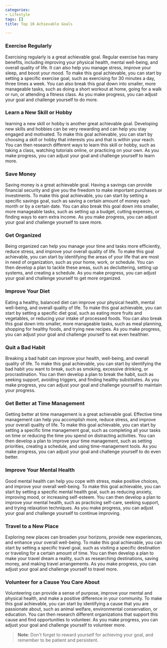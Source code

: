 ```yaml
---
categories:
- Lifestyle
tags: []
title: Top 10 Achievable Goals

---
```

### Exercise Regularly

Exercising regularly is a great achievable goal. Regular exercise has many benefits, including improving your physical health, mental well-being, and overall quality of life. It can also help you manage stress, improve your sleep, and boost your mood. To make this goal achievable, you can start by setting a specific exercise goal, such as exercising for 30 minutes a day, three times a week. You can also break this goal down into smaller, more manageable tasks, such as doing a short workout at home, going for a walk or run, or attending a fitness class. As you make progress, you can adjust your goal and challenge yourself to do more.

### Learn a New Skill or Hobby

learning a new skill or hobby is another great achievable goal. Developing new skills and hobbies can be very rewarding and can help you stay engaged and motivated. To make this goal achievable, you can start by choosing a skill or hobby that interests you and that is within your reach. You can then research different ways to learn this skill or hobby, such as taking a class, watching tutorials online, or practicing on your own. As you make progress, you can adjust your goal and challenge yourself to learn more.

### Save Money

Saving money is a great achievable goal. Having a savings can provide financial security and give you the freedom to make important purchases or investments. To make this goal achievable, you can start by setting a specific savings goal, such as saving a certain amount of money each month or by a certain date. You can also break this goal down into smaller, more manageable tasks, such as setting up a budget, cutting expenses, or finding ways to earn extra income. As you make progress, you can adjust your goal and challenge yourself to save more.

### Get Organized

Being organized can help you manage your time and tasks more efficiently, reduce stress, and improve your overall quality of life. To make this goal achievable, you can start by identifying the areas of your life that are most in need of organization, such as your home, work, or schedule. You can then develop a plan to tackle these areas, such as decluttering, setting up systems, and creating a schedule. As you make progress, you can adjust your goal and challenge yourself to get more organized.

### Improve Your Diet

Eating a healthy, balanced diet can improve your physical health, mental well-being, and overall quality of life. To make this goal achievable, you can start by setting a specific diet goal, such as eating more fruits and vegetables, or reducing your intake of processed foods. You can also break this goal down into smaller, more manageable tasks, such as meal planning, shopping for healthy foods, and trying new recipes. As you make progress, you can adjust your goal and challenge yourself to eat even healthier.

### Quit a Bad Habit

Breaking a bad habit can improve your health, well-being, and overall quality of life. To make this goal achievable, you can start by identifying the bad habit you want to break, such as smoking, excessive drinking, or procrastination. You can then develop a plan to break the habit, such as seeking support, avoiding triggers, and finding healthy substitutes. As you make progress, you can adjust your goal and challenge yourself to maintain your progress.

### Get Better at Time Management

Getting better at time management is a great achievable goal. Effective time management can help you accomplish more, reduce stress, and improve your overall quality of life. To make this goal achievable, you can start by setting a specific time management goal, such as completing all your tasks on time or reducing the time you spend on distracting activities. You can then develop a plan to improve your time management, such as setting priorities, creating a schedule, and using time-management tools. As you make progress, you can adjust your goal and challenge yourself to do even better.

### Improve Your Mental Health

Good mental health can help you cope with stress, make positive choices, and improve your overall well-being. To make this goal achievable, you can start by setting a specific mental health goal, such as reducing anxiety, improving mood, or increasing self-esteem. You can then develop a plan to improve your mental health, such as practicing self-care, seeking support, and trying relaxation techniques. As you make progress, you can adjust your goal and challenge yourself to continue improving.

### Travel to a New Place

Exploring new places can broaden your horizons, provide new experiences, and enhance your overall well-being. To make this goal achievable, you can start by setting a specific travel goal, such as visiting a specific destination or traveling for a certain amount of time. You can then develop a plan to make your travel dream a reality, such as researching destinations, saving money, and making travel arrangements. As you make progress, you can adjust your goal and challenge yourself to travel more.

### Volunteer for a Cause You Care About

Volunteering can provide a sense of purpose, improve your mental and physical health, and make a positive difference in your community. To make this goal achievable, you can start by identifying a cause that you are passionate about, such as animal welfare, environmental conservation, or education. You can then research different organizations that support this cause and find opportunities to volunteer. As you make progress, you can adjust your goal and challenge yourself to volunteer more.

> **Note**: Don't forget to reward yourself for achieving your goal, and remember to be patient and persistent.